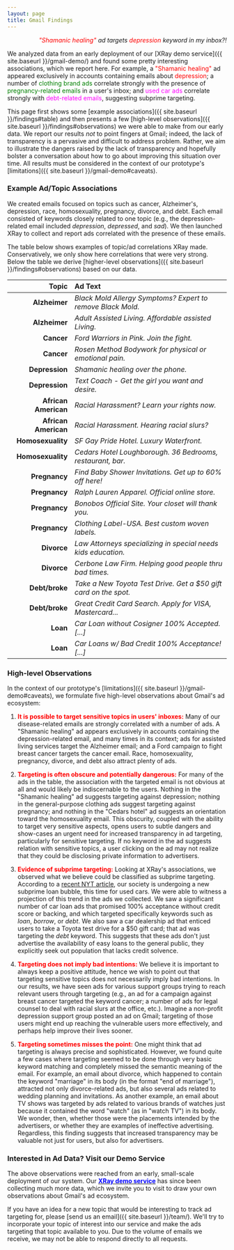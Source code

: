 ```yaml
---
layout: page
title: Gmail Findings
---
```


<p class = "message" align="right">
    <i><font color="red">"Shamanic healing"</font> ad targets
       <font color="red">depression</font> keyword in my inbox?!</i>
</p>

We analyzed data from an early deployment of our [XRay demo service]({{ site.baseurl }}/gmail-demo/)
and found some pretty interesting associations, which we report here.
For example, a <font color="red">"Shamanic healing"</font> ad appeared
exclusively in accounts containing emails about <font color="red">depression</font>;
a number of <font color="green">clothing brand ads</font> correlate strongly
with the presence of <font color="green">pregnancy-related emails</font>
in a user's inbox; and <font color="magenta">used car ads</font> correlate
strongly with <font color="magenta">debt-related emails</font>, suggesting
subprime targeting.

This page first shows some [example associations]({{ site.baseurl }}/findings#table)
and then presents a few [high-level observations]({{ site.baseurl }}/findings#observations)
we were able to make from our early data.  We report our results *not* to point fingers at
Gmail; indeed, the lack of transparency is a pervasive and difficult to address problem.
Rather, we aim to illustrate the dangers raised by the lack of transparency and hopefully
bolster a conversation about how to go about improving this situation over time.
All results must be considered in the context of our prototype's
[limitations]({{ site.baseurl }}/gmail-demo#caveats).


<h3 id="table">Example Ad/Topic Associations</h3>

We created emails focused on topics such as cancer, Alzheimer's, depression,
race, homosexuality, pregnancy, divorce, and debt.  Each email consisted
of keywords closely related to one topic (e.g., the depression-related email
included *depression*, *depressed*, and *sad*).  We then launched XRay to
collect and report ads correlated with the presence of these emails.

The table below shows examples of topic/ad correlations XRay made.
Conservatively, we only show here correlations that were very strong. Below the
table we derive [higher-level observations]({{ site.baseurl }}/findings#observations)
based on our data.


<font size="3.5pt">

| Topic               | Ad Text                                                          |
| -------------------:|:---------------------------------------------------------------- |
| **Alzheimer**       | *Black Mold Allergy Symptoms? Expert to remove Black Mold.*      |
| **Alzheimer**       | *Adult Assisted Living. Affordable assisted Living.*             |
| **Cancer**          | *Ford Warriors in Pink. Join the fight.*                         |
| **Cancer**          | *Rosen Method Bodywork for physical or emotional pain.*          |
| **Depression**      | *Shamanic healing over the phone.*                               |
| **Depression**      | *Text Coach - Get the girl you want and desire.*                 |
| **African American**| *Racial Harassment? Learn your rights now.*                     |
| **African American**| *Racial Harassment. Hearing racial slurs?*                      |
| **Homosexuality**   | *SF Gay Pride Hotel. Luxury Waterfront.*                         |
| **Homosexuality**   | *Cedars Hotel Loughborough. 36 Bedrooms, restaurant, bar.*       |
| **Pregnancy**       | *Find Baby Shower Invitations. Get up to 60% off here!*          |
| **Pregnancy**       | *Ralph Lauren Apparel.  Official online store.*                  |
| **Pregnancy**       | *Bonobos Official Site. Your closet will thank you.*             |
| **Pregnancy**       | *Clothing Label-USA. Best custom woven labels.*                  |
| **Divorce**         | *Law Attorneys specializing in special needs kids education.*    |
| **Divorce**         | *Cerbone Law Firm. Helping good people thru bad times.*          |
| **Debt/broke**      | *Take a New Toyota Test Drive. Get a $50 gift card on the spot.* |
| **Debt/broke**      | *Great Credit Card Search.  Apply for VISA, Mastercard...*       |
| **Loan**            | *Car Loan without Cosigner 100% Accepted. [...]*                 |
| **Loan**            | *Car Loans w/ Bad Credit 100% Acceptance! [...]*                 |

</font>


<h3 id="observations">High-level Observations</h3>

In the context of our prototype's [limitations]({{ site.baseurl }}/gmail-demo#caveats),
we formulate five high-level observations about Gmail's ad ecosystem:

1. <font color="red"><b>It is possible to target sensitive topics in users'
inboxes:</b></font>
Many of our disease-related emails are strongly correlated with
a number of ads.  A "Shamanic healing" ad appears exclusively in accounts
containing the depression-related email, and many times in its context; ads for
assisted living services target the Alzheimer email; and a Ford campaign to
fight breast cancer targets the cancer email.
Race, homosexuality, pregnancy, divorce, and debt also attract plenty of ads.

2. <font color="red"><b>Targeting is often obscure and potentially dangerous:</b></font>
For many of the ads in the table, the association with the targeted email
is not obvious at all and would likely be indiscernable to the users.
Nothing in the "Shamanic healing" ad suggests targeting against depression;
nothing in the general-purpose clothing ads suggest targeting against pregnancy;
and nothing in the "Cedars hotel" ad suggests an orientation toward the
homosexuality email.  This obscurity, coupled with the ability to target very
sensitive aspects, opens users to subtle dangers and show-cases an urgent need
for increased transparency in ad targeting, particularly for sensitive targeting.
If no keyword in the ad suggests relation with sensitive topics, a user clicking
on the ad may not realize that they could be disclosing private information to
advertisers.

3. <font color="red"><b>Evidence of subprime targeting:</b></font>
Looking at XRay's associations, we observed what we believe could be classified as
subprime targeting.  According to a [recent NYT article](http://dealbook.nytimes.com/2014/07/19/in-a-subprime-bubble-for-used-cars-unfit-borrowers-pay-sky-high-rates/), our society is undergoing a new subprime loan bubble, this
time for used cars.  We were able to witness a projection of this trend in
the ads we collected.  We saw a significant number of car loan ads that promised
100% acceptance without credit score or backing, and which targeted specifically
keywords such as *loan*, *borrow*, or *debt*.  We also saw a car dealership ad
that enticed users to take a Toyota test drive for a $50 gift card; that ad was
targeting the *debt* keyword.  This suggests that these ads don't just advertise
the availability of easy loans to the general public, they explicitly seek out
population that lacks credit solvence.

4. <font color="red"><b>Targeting does not imply bad intentions:</b></font>
We believe it is important to always keep a positive attitude, hence we
wish to point out that targeting sensitive topics does not necessarily
imply bad intentions.  In our results, we have seen ads for various support
groups trying to reach relevant users through targeting (e.g., an ad for a
campaign against breast cancer targeted the keyword cancer; a number of ads
for legal counsel to deal with racial slurs at the office, etc.).  Imagine a
non-profit depression support group posted an ad on Gmail; targeting of those
users might end up reaching the vulnerable users more effectively, and perhaps
help improve their lives sooner.

5. <font color="red"><b>Targeting sometimes misses the point:</b></font>
One might think that ad targeting is always precise and sophisticated.  However,
we found quite a few cases where targeting seemed to be done through very basic
keyword matching and completely missed the semantic meaning of the email.
For example, an email about divorce, which happened to contain the keyword "marriage"
in its body (in the format "end of marriage"), attracted not only divorce-related ads,
but also several ads related to wedding planning and invitations.  As another example,
an email about TV shows was targeted by ads related to various brands of watches just
because it contained the word "watch" (as in "watch TV") in its body. We wonder, then,
whether those were the placements intended by the advertisers, or whether they are
examples of ineffective advertising.  Regardless, this finding suggests that increased
transparency may be valuable not just for users, but also for advertisers.


### Interested in Ad Data?  Visit our Demo Service

The above observations were reached from an early, small-scale deployment of
our system.  Our
<a href="{{ site.baseurl }}/gmail-demo/"><font color="blue"><b>XRay demo service</b></font></a>
has since been collecting much more data, which we invite you to visit to
draw your own observations about Gmail's ad ecosystem.

If you have an idea for a new topic that would be interesting to track ad
targeting for, please [send us an email]({{ site.baseurl }}/team/).  We'll try to
incorporate your topic of interest into our service and make the ads
targeting that topic available to you.  Due to the volume of emails we receive,
we may not be able to respond directly to all requests.

